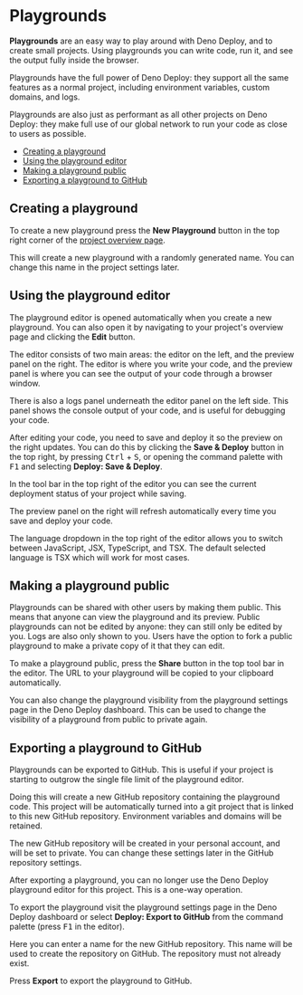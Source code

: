 # Playgrounds

**Playgrounds** are an easy way to play around with Deno Deploy, and to create
small projects. Using playgrounds you can write code, run it, and see the output
fully inside the browser.

Playgrounds have the full power of Deno Deploy: they support all the same
features as a normal project, including environment variables, custom domains,
and logs.

Playgrounds are also just as performant as all other projects on Deno Deploy:
they make full use of our global network to run your code as close to users as
possible.

- [Creating a playground](#creating-a-playground)
- [Using the playground editor](#using-the-playground-editor)
- [Making a playground public](#making-a-playground-public)
- [Exporting a playground to GitHub](#exporting-a-playground-to-github)

## Creating a playground

To create a new playground press the **New Playground** button in the top right
corner of the [project overview page](https://dash.deno.com/projects).

This will create a new playground with a randomly generated name. You can change
this name in the project settings later.

## Using the playground editor

The playground editor is opened automatically when you create a new playground.
You can also open it by navigating to your project's overview page and clicking
the **Edit** button.

The editor consists of two main areas: the editor on the left, and the preview
panel on the right. The editor is where you write your code, and the preview
panel is where you can see the output of your code through a browser window.

There is also a logs panel underneath the editor panel on the left side. This
panel shows the console output of your code, and is useful for debugging your
code.

After editing your code, you need to save and deploy it so the preview on the
right updates. You can do this by clicking the **Save & Deploy** button in the
top right, by pressing <kbd>Ctrl</kbd> + <kbd>S</kbd>, or opening the command
palette with <kbd>F1</kbd> and selecting **Deploy: Save & Deploy**.

In the tool bar in the top right of the editor you can see the current
deployment status of your project while saving.

The preview panel on the right will refresh automatically every time you save
and deploy your code.

The language dropdown in the top right of the editor allows you to switch
between JavaScript, JSX, TypeScript, and TSX. The default selected language is
TSX which will work for most cases.

## Making a playground public

Playgrounds can be shared with other users by making them public. This means
that anyone can view the playground and its preview. Public playgrounds can not
be edited by anyone: they can still only be edited by you. Logs are also only
shown to you. Users have the option to fork a public playground to make a
private copy of it that they can edit.

To make a playground public, press the **Share** button in the top tool bar in
the editor. The URL to your playground will be copied to your clipboard
automatically.

You can also change the playground visibility from the playground settings page
in the Deno Deploy dashboard. This can be used to change the visibility of a
playground from public to private again.

## Exporting a playground to GitHub

Playgrounds can be exported to GitHub. This is useful if your project is
starting to outgrow the single file limit of the playground editor.

Doing this will create a new GitHub repository containing the playground code.
This project will be automatically turned into a git project that is linked to
this new GitHub repository. Environment variables and domains will be retained.

The new GitHub repository will be created in your personal account, and will be
set to private. You can change these settings later in the GitHub repository
settings.

After exporting a playground, you can no longer use the Deno Deploy playground
editor for this project. This is a one-way operation.

To export the playground visit the playground settings page in the Deno Deploy
dashboard or select **Deploy: Export to GitHub** from the command palette (press
<kbd>F1</kbd> in the editor).

Here you can enter a name for the new GitHub repository. This name will be used
to create the repository on GitHub. The repository must not already exist.

Press **Export** to export the playground to GitHub.
